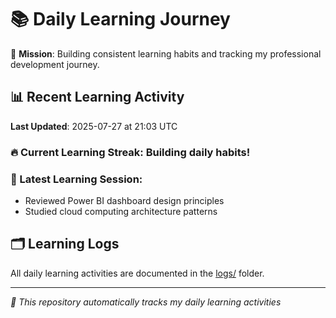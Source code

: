 # 📚 Daily Learning Journey

🎯 **Mission**: Building consistent learning habits and tracking my professional development journey.

## 📊 Recent Learning Activity

**Last Updated**: 2025-07-27 at 21:03 UTC

### 🔥 Current Learning Streak: Building daily habits!

### 📝 Latest Learning Session:
- Reviewed Power BI dashboard design principles
- Studied cloud computing architecture patterns

## 🗂️ Learning Logs

All daily learning activities are documented in the [logs/](./logs/) folder.

---
*🤖 This repository automatically tracks my daily learning activities*
